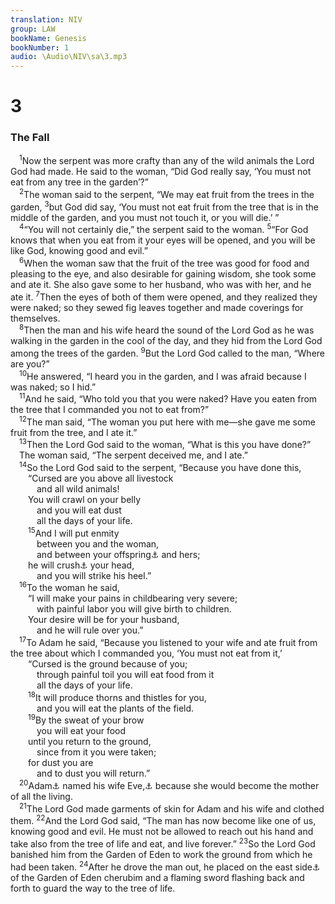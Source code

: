 ```yaml
---
translation: NIV
group: LAW
bookName: Genesis 
bookNumber: 1
audio: \Audio\NIV\sa\3.mp3
---
```


<div class="title"><h1>3</h1><h3>The Fall </h3></div>
<span class="verse sa_3_1"> <sup>1</sup>Now the serpent was more crafty than any of the wild animals the Lord God had made. He said to the woman, “Did God really say, ‘You must not eat from any tree in the garden’?” <br/></span>
<span class="verse sa_3_2"> <sup>2</sup>The woman said to the serpent, “We may eat fruit from the trees in the garden, </span>
<span class="verse sa_3_3"><sup>3</sup>but God did say, ‘You must not eat fruit from the tree that is in the middle of the garden, and you must not touch it, or you will die.’ ” <br/></span>
<span class="verse sa_3_4"> <sup>4</sup>“You will not certainly die,” the serpent said to the woman. </span>
<span class="verse sa_3_5"><sup>5</sup>“For God knows that when you eat from it your eyes will be opened, and you will be like God, knowing good and evil.” <br/></span>
<span class="verse sa_3_6"> <sup>6</sup>When the woman saw that the fruit of the tree was good for food and pleasing to the eye, and also desirable for gaining wisdom, she took some and ate it. She also gave some to her husband, who was with her, and he ate it. </span>
<span class="verse sa_3_7"><sup>7</sup>Then the eyes of both of them were opened, and they realized they were naked; so they sewed fig leaves together and made coverings for themselves. <br/></span>
<span class="verse sa_3_8"> <sup>8</sup>Then the man and his wife heard the sound of the Lord God as he was walking in the garden in the cool of the day, and they hid from the Lord God among the trees of the garden. </span>
<span class="verse sa_3_9"><sup>9</sup>But the Lord God called to the man, “Where are you?” <br/></span>
<span class="verse sa_3_10"> <sup>10</sup>He answered, “I heard you in the garden, and I was afraid because I was naked; so I hid.” <br/></span>
<span class="verse sa_3_11"> <sup>11</sup>And he said, “Who told you that you were naked? Have you eaten from the tree that I commanded you not to eat from?” <br/></span>
<span class="verse sa_3_12"> <sup>12</sup>The man said, “The woman you put here with me—she gave me some fruit from the tree, and I ate it.” <br/></span>
<span class="verse sa_3_13"> <sup>13</sup>Then the Lord God said to the woman, “What is this you have done?” <br/> The woman said, “The serpent deceived me, and I ate.” <br/></span>
<span class="verse sa_3_14"> <sup>14</sup>So the Lord God said to the serpent, “Because you have done this, <br/>  “Cursed are you above all livestock <br/>   and all wild animals! <br/>  You will crawl on your belly <br/>   and you will eat dust <br/>   all the days of your life. <br/></span>
<span class="verse sa_3_15">  <sup>15</sup>And I will put enmity <br/>   between you and the woman, <br/>   and between your offspring<a data-toggle="tooltip" data-placement="bottom" title="Or seed">⚓</a> and hers; <br/>  he will crush<a data-toggle="tooltip" data-placement="bottom" title="Or strike">⚓</a> your head, <br/>   and you will strike his heel.” <br/></span>
<span class="verse sa_3_16"> <sup>16</sup>To the woman he said, <br/>  “I will make your pains in childbearing very severe; <br/>   with painful labor you will give birth to children. <br/>  Your desire will be for your husband, <br/>   and he will rule over you.” <br/></span>
<span class="verse sa_3_17"> <sup>17</sup>To Adam he said, “Because you listened to your wife and ate fruit from the tree about which I commanded you, ‘You must not eat from it,’ <br/>  “Cursed is the ground because of you; <br/>   through painful toil you will eat food from it <br/>   all the days of your life. <br/></span>
<span class="verse sa_3_18">  <sup>18</sup>It will produce thorns and thistles for you, <br/>   and you will eat the plants of the field. <br/></span>
<span class="verse sa_3_19">  <sup>19</sup>By the sweat of your brow <br/>   you will eat your food <br/>  until you return to the ground, <br/>   since from it you were taken; <br/>  for dust you are <br/>   and to dust you will return.” <br/></span>
<span class="verse sa_3_20"> <sup>20</sup>Adam<a data-toggle="tooltip" data-placement="bottom" title="Or The man">⚓</a> named his wife Eve,<a data-toggle="tooltip" data-placement="bottom" title="probably means living.">⚓</a> because she would become the mother of all the living. <br/></span>
<span class="verse sa_3_21"> <sup>21</sup>The Lord God made garments of skin for Adam and his wife and clothed them. </span>
<span class="verse sa_3_22"><sup>22</sup>And the Lord God said, “The man has now become like one of us, knowing good and evil. He must not be allowed to reach out his hand and take also from the tree of life and eat, and live forever.” </span>
<span class="verse sa_3_23"><sup>23</sup>So the Lord God banished him from the Garden of Eden to work the ground from which he had been taken. </span>
<span class="verse sa_3_24"><sup>24</sup>After he drove the man out, he placed on the east side<a data-toggle="tooltip" data-placement="bottom" title="Or placed in front">⚓</a> of the Garden of Eden cherubim and a flaming sword flashing back and forth to guard the way to the tree of life. <br/></span>
